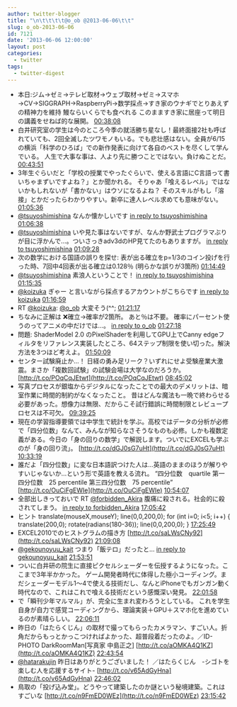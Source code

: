 ```yaml
---
author: twitter-blogger
title: "\n\t\t\t\t@o_ob @2013-06-06\t\t"
slug: o_ob-2013-06-06
id: 7121
date: '2013-06-06 12:00:00'
layout: post
categories:
  - twitter
tags:
  - twitter-digest
---
```


*   本日:ジム→ゼミ→テレビ取材→ウェブ取材→ゼミ→スマホ→CV→SIGGRAPH→RaspberryPi→数学採点→すき家のウナギでとりあえずの精神力を維持 鰻ならいくらでも食べれる このまますき家に居座って明日の講義をせねば的な展開。 [00:38:08](http://twitter.com/o_ob/statuses/342304337059516416)
*   白井研究室の学生は今のところ今季の就活勝ち星なし！最終面接2社も呼ばれていても、2回全滅したツワモノもいる。でも悲壮感はない。全員が6/15の横浜「科学のひろば」での新作発表に向けて各自のベストを尽くして学んでいる。 人生で大事な事は、人より先に勝つことではない。負けぬことだ。 [00:43:51](http://twitter.com/o_ob/statuses/342305774598516738)
*   3年生ぐらいだと「学校の授業でやったぐらいで、使える言語にC言語って書いちゃまずいですよね？」とか聞かれる。 そりゃあ「喰えるレベル」ではないかもしれないが「書かない」はウソになるよね？ そのスキルがもし「溶接」とかだったらわかりやすい。新卒に達人レベル求めても意味がない。 [01:05:36](http://twitter.com/o_ob/statuses/342311251315130368)
*   [@tsuyoshimishina](http://twitter.com/tsuyoshimishina) なんか懐かしいです [in reply to tsuyoshimishina](http://twitter.com/tsuyoshimishina/statuses/342311100206960640) [01:06:38](http://twitter.com/o_ob/statuses/342311508350488576)
*   [@tsuyoshimishina](http://twitter.com/tsuyoshimishina) いや見た事はないですが、なんか野武士プログラマぶりが目に浮かんで...。ついさっきadv3dのHP見てたのもありますが。 [in reply to tsuyoshimishina](http://twitter.com/tsuyoshimishina/statuses/342311751699795968) [01:09:28](http://twitter.com/o_ob/statuses/342312221075980288)
*   次の数学における国語の誤りを探せ: 表が出る確立をp=1/3のコイン投げを行った時、7回中4回表が出る確立は0.128％ (明らかな誤りが3箇所) [01:14:49](http://twitter.com/o_ob/statuses/342313569112715264)
*   [@tsuyoshimishina](http://twitter.com/tsuyoshimishina) 素浪人ということで！ [in reply to tsuyoshimishina](http://twitter.com/tsuyoshimishina/statuses/342312725009010688) [01:15:35](http://twitter.com/o_ob/statuses/342313762264592385)
*   [@koizuka](http://twitter.com/koizuka) ぎゃー と言いながら採点するアカウントがこちらです [in reply to koizuka](http://twitter.com/koizuka/statuses/342313757487280128) [01:16:59](http://twitter.com/o_ob/statuses/342314116733620224)
*   RT [@koizuka](http://twitter.com/koizuka): [@o_ob](http://twitter.com/o_ob) 大変そう(^^; [01:21:17](http://twitter.com/o_ob/statuses/342315198012592130)
*   ちなみに正解は ❌確立→確率が2箇所。 あと％は不要。 確率にパーセント使うのってアニメの中だけでは...。 [in reply to o_ob](http://twitter.com/o_ob/statuses/342313569112715264) [01:27:18](http://twitter.com/o_ob/statuses/342316710734487552)
*   問題: ShaderModel 2.0 のPixelShaderを利用してGPU上でCanny edgeフィルタをリファレンス実装したところ、64ステップ制限を使い切った。解決方法を3つほど考えよ。 [01:50:09](http://twitter.com/o_ob/statuses/342322461238497280)
*   センター試験廃止か...！ 日経の勇み足リーク？いずれにせよ受験産業大激震。まさか「複数回試験」の試験会場は大学なのだろうか。 [http://t.co/POqCqJEtwt](http://t.co/POqCqJEtwt) [08:45:02](http://twitter.com/o_ob/statuses/342426872241602560)
*   写真プロセスが銀塩からデジタルになったことでの最大のデメリットは、暗室作業に時間的制約がなくなったこと。 昔はどんな魔法も一晩で終わらせる必要があった。想像力は無限、だからこそ試行錯誤に時間制限とレビュープロセスは不可欠。 [09:39:25](http://twitter.com/o_ob/statuses/342440557471232000)
*   現在の学習指導要領では中学生で統計を学ぶ。高校ではデータの分析が必修で「四分位数」なんて、みんなが知らなさそうなものも必修。しかも複数定義がある。今日の「身の回りの数学」で解説します。ついでにEXCELも学ぶのが「身の回り流」。 [http://t.co/dGJ0sG7uHt](http://t.co/dGJ0sG7uHt) [10:33:19](http://twitter.com/o_ob/statuses/342454119937753088)
*   誰だよ「四分位数」に変な日本語訳つけた人は…英語のままのほうが解りやすいじゃないか…という形で英語を教える流れ。 “四分位数　quartile 第一四分位数　25 percentile 第三四分位数　75 percentile” [http://t.co/OuCiFgEWIe](http://t.co/OuCiFgEWIe) [10:54:07](http://twitter.com/o_ob/statuses/342459355637092352)
*   全部出しきっておいで RT [@forbidden_Akira](http://twitter.com/forbidden_Akira) 腹痛に殺される。社会的に殺されてしまう。 [in reply to forbidden_Akira](http://twitter.com/forbidden_Akira/statuses/342474856056635392) [17:05:42](http://twitter.com/o_ob/statuses/342552865073684480)
*   ヒント translate(mouseX,mouseY); line(0,0,200,0); for (int i=0; i<5; i++) { translate(200,0); rotate(radians(180-36)); line(0,0,200,0); } [17:25:49](http://twitter.com/o_ob/statuses/342557929376972800)
*   EXCEL2010でのヒストグラムの描き方 [http://t.co/saLWsCNy92](http://t.co/saLWsCNy92) [21:09:08](http://twitter.com/o_ob/statuses/342614129971953665)
*   [@gekounoyuu_kait](http://twitter.com/gekounoyuu_kait) つまり「飯テロ」だったと… [in reply to gekounoyuu_kait](http://twitter.com/gekounoyuu_kait/statuses/342623970752876544) [21:53:51](http://twitter.com/o_ob/statuses/342625381091790848)
*   ついに白井研の院生に直接ピクセルシェーダーを伝授するようになった。ここまで3年半かかった。 ゲーム開発者時代に体得した極小コーディング。まだシェーダーモデル1～4で使える技術だし、なんとiPhoneでもガンガン動く時代なので、これはこれで喰える技術だという感慨深い発見。 [22:01:58](http://twitter.com/o_ob/statuses/342627423361327106)
*   で「瞬刊少年マルマル」が、完全に生まれ変わろうとしている。 これを学生自身が自力で感覚コーディングから、理論実装＋GPU＋スマホ化を進めているのが素晴らしい。 [22:06:11](http://twitter.com/o_ob/statuses/342628487972139009)
*   昨日の「はたらくじん」の取材で撮ってもらったカメラマン、すごい人。折角だからもっとかっこつければよかった、超普段着だったのよ。／ID-PHOTO DarkRoomMan[写真家 中島正之] [http://t.co/aOMKA4Q1KZ](http://t.co/aOMKA4Q1KZ) [22:43:54](http://twitter.com/o_ob/statuses/342637976255352832)
*   [@hatarakujin](http://twitter.com/hatarakujin) 昨日はありがとうございました！ ／はたらくじん　-シゴトを楽しむ人を応援するサイト- [http://t.co/v65AdGyHna](http://t.co/v65AdGyHna) [22:46:02](http://twitter.com/o_ob/statuses/342638513877041152)
*   鳥取の「投げ込み堂」。どうやって建築したのか謎という秘境建築。これはすごいな [http://t.co/n9FmED0WEz](http://t.co/n9FmED0WEz) [23:15:42](http://twitter.com/o_ob/statuses/342645982552526848)